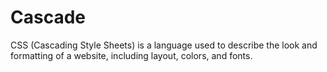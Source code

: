 # Cascade
CSS (Cascading Style Sheets) is a language used to describe the look and formatting of a website, including layout, colors, and fonts.
